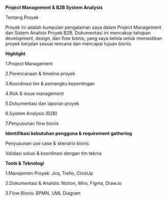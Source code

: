 **Project Management & B2B System Analysis**

Tentang Proyek

Proyek ini adalah kumpulan pengalaman saya dalam Project Management dan Sistem Analisis Proyek B2B. 
Dokumentasi ini mencakup tahapan development, design, dan flow bisnis, yang saya kelola untuk memastikan proyek berjalan sesuai rencana dan mencapai tujuan bisnis.

 **Highlight**
 
1.Project Management

2.Perencanaan & timeline proyek

3.Koordinasi tim & pemangku kepentingan

4.Risk & issue management

5.Dokumentasi dan laporan proyek

6.System Analysis (B2B)

7.Penyusunan flow bisnis

**Identifikasi kebutuhan pengguna & requirement gathering**

Penyusunan use case & skenario bisnis

Validasi solusi & koordinasi dengan tim teknis

**Tools & Teknologi**

1.Manajemen Proyek: Jira, Trello, ClickUp

2.Dokumentasi & Analisis: Notion, Miro, Figma, Draw.io

3.Flow Bisnis: BPMN, UML Diagram
